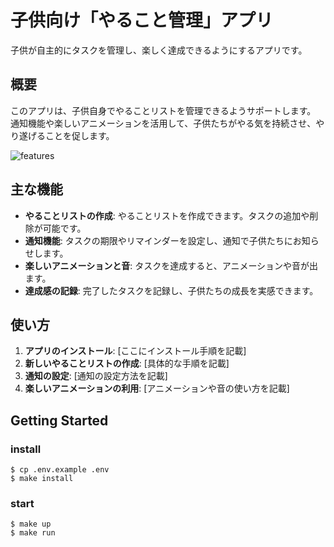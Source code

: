 # 子供向け「やること管理」アプリ

子供が自主的にタスクを管理し、楽しく達成できるようにするアプリです。

## 概要

このアプリは、子供自身でやることリストを管理できるようサポートします。
通知機能や楽しいアニメーションを活用して、子供たちがやる気を持続させ、やり遂げることを促します。

![features](https://github.com/qvtec/kids-todo/tree/main/public/kids-todo.gif?raw=true)

## 主な機能

- **やることリストの作成**: やることリストを作成できます。タスクの追加や削除が可能です。
- **通知機能**: タスクの期限やリマインダーを設定し、通知で子供たちにお知らせします。
- **楽しいアニメーションと音**: タスクを達成すると、アニメーションや音が出ます。
- **達成感の記録**: 完了したタスクを記録し、子供たちの成長を実感できます。

## 使い方

1. **アプリのインストール**: [ここにインストール手順を記載]
2. **新しいやることリストの作成**: [具体的な手順を記載]
3. **通知の設定**: [通知の設定方法を記載]
4. **楽しいアニメーションの利用**: [アニメーションや音の使い方を記載]

## Getting Started

### install

```
$ cp .env.example .env
$ make install
```

### start

```
$ make up
$ make run
```
